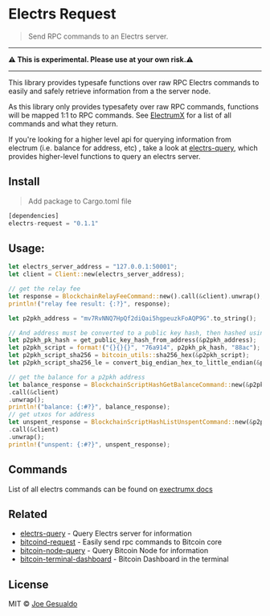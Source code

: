 # Electrs Request 
> Send RPC commands to an Electrs server.

---

**⚠️ This is experimental. Please use at your own risk.⚠️**

---

This library provides typesafe functions over raw RPC Electrs commands to easily and safely retrieve information from a the server node.

As this library only provides typesafety over raw RPC commands, functions will be mapped 1:1 to RPC commands. See [ElectrumX](https://electrumx.readthedocs.io/en/latest/protocol-methods.html#blockchain-estimatefee) for a list of all commands and what they return.

If you're looking for a higher level api for querying information from electrum (i.e. balance for address, etc) , take a look at [electrs-query](https://github.com/joegesualdo/electrs-query), which provides higher-level functions to query an electrs server.

## Install
> Add package to Cargo.toml file
```rust
[dependencies]
electrs-request = "0.1.1"
```

## Usage:
```rust
let electrs_server_address = "127.0.0.1:50001";
let client = Client::new(electrs_server_address);

// get the relay fee
let response = BlockchainRelayFeeCommand::new().call(&client).unwrap();
println!("relay fee result: {:?}", response);

let p2pkh_address = "mv7RvNNQ7HpQf2diQai5hgpeuzkFoAQP9G".to_string();

// And address must be converted to a public key hash, then hashed using sha256 and then converted to little endian before requesting information from electrs.
let p2pkh_pk_hash = get_public_key_hash_from_address(&p2pkh_address);
let p2pkh_script = format!("{}{}{}", "76a914", p2pkh_pk_hash, "88ac");
let p2pkh_script_sha256 = bitcoin_utils::sha256_hex(&p2pkh_script);
let p2pkh_script_sha256_le = convert_big_endian_hex_to_little_endian(&p2pkh_script_sha256);

// get the balance for a p2pkh address
let balance_response = BlockchainScriptHashGetBalanceCommand::new(&p2pkh_script_sha256_le)
.call(&client)
.unwrap();
println!("balance: {:#?}", balance_response);
// get utxos for address
let unspent_response = BlockchainScriptHashListUnspentCommand::new(&p2pkh_script_sha256_le)
.call(&client)
.unwrap();
println!("unspent: {:#?}", unspent_response);

```
## Commands
List of all electrs commands can be found on [exectrumx docs](https://electrumx.readthedocs.io/en/latest/protocol-methods.html#blockchain-estimatefee)

## Related
- [electrs-query](https://github.com/joegesualdo/electrs-query) - Query Electrs server for information
- [bitcoind-request](https://github.com/joegesualdo/bitcoind-request) - Easily send rpc commands to Bitcoin core
- [bitcoin-node-query](https://github.com/joegesualdo/bitcoin-node-query) - Query Bitcoin Node for information
- [bitcoin-terminal-dashboard](https://github.com/joegesualdo/bitcoin-terminal-dashboard) - Bitcoin Dashboard in the terminal

## License
MIT © [Joe Gesualdo]()
